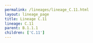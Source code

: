 ```yaml
---
permalink: /lineages/lineage_C.11.html
layout: lineage_page
title: Lineage C.11
lineage: C.11
parent: B.1.1.1
children: ['C.11']
---
```

